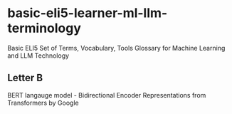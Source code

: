 # basic-eli5-learner-ml-llm-terminology

Basic ELI5 Set of Terms, Vocabulary, Tools Glossary for Machine Learning and LLM Technology

## Letter B

BERT langauge model - Bidirectional Encoder Representations from Transformers  by Google
